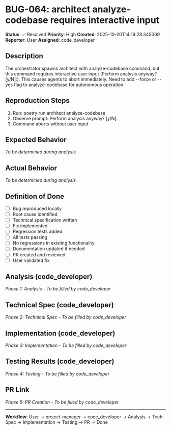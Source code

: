 # BUG-064: architect analyze-codebase requires interactive input

**Status**: ✅ Resolved
**Priority**: High
**Created**: 2025-10-20T14:19:28.345069
**Reporter**: User
**Assigned**: code_developer

## Description

The orchestrator spawns architect with analyze-codebase command, but this command requires interactive user input (Perform analysis anyway? [y/N]:). This causes agents to abort immediately. Need to add --force or --yes flag to analyze-codebase for autonomous operation.

## Reproduction Steps

1. Run: poetry run architect analyze-codebase
2. Observe prompt: Perform analysis anyway? [y/N]:
3. Command aborts without user input

## Expected Behavior

_To be determined during analysis_

## Actual Behavior

_To be determined during analysis_

## Definition of Done

- [ ] Bug reproduced locally
- [ ] Root cause identified
- [ ] Technical specification written
- [ ] Fix implemented
- [ ] Regression tests added
- [ ] All tests passing
- [ ] No regressions in existing functionality
- [ ] Documentation updated if needed
- [ ] PR created and reviewed
- [ ] User validated fix

## Analysis (code_developer)

_Phase 1: Analysis - To be filled by code_developer_

## Technical Spec (code_developer)

_Phase 2: Technical Spec - To be filled by code_developer_

## Implementation (code_developer)

_Phase 3: Implementation - To be filled by code_developer_

## Testing Results (code_developer)

_Phase 4: Testing - To be filled by code_developer_

## PR Link

_Phase 5: PR Creation - To be filled by code_developer_

---

**Workflow**: User → project-manager → code_developer → Analysis → Tech Spec → Implementation → Testing → PR → Done
